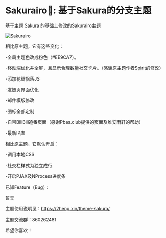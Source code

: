 ﻿Sakurairo🌸: 基于Sakura的分支主题
===

基于主题 [Sakura](https://github.com/mashirozx/Sakura) 的基础上修改的Sakurairo主题

![Sakurairo](https://asuhe.jp/wp-content/uploads/2020/03/screenshot.jpg)

相比原主题，它有这些变化：

-全局主题色改成粉色（#EE9CA7）。

-移动端优化并全屏，且显示合理数量社交卡片。（感谢原主题作者Spirit的修改）

-添加花瓣飘落JS

-友链页界面优化

-邮件模版修改

-图标全部定制

-自带BiliBili追番页面（感谢Pbas.club提供的页面及维安雨轩的帮助）

-最新IP库

相比原主题，它默认开启：

-调用本地CSS

-社交栏样式为独立成行

-开启PJAX及NProcess进度条

已知Feature（Bug）：

暂无

主题使用说明见：<https://2heng.xin/theme-sakura/>

主题交流群：860262481

希望你喜欢！

